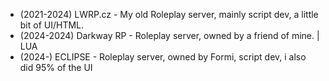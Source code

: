 


- (2021-2024) LWRP.cz - My old Roleplay server, mainly script dev, a little bit of UI/HTML.
- (2024-2024) Darkway RP - Roleplay server, owned by a friend of mine. | LUA 
- (2024-) ECLIPSE - Roleplay server, owned by Formi, script dev, i also did 95% of the UI
